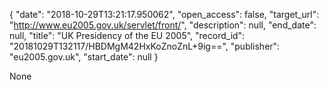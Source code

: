 {
  "date": "2018-10-29T13:21:17.950062", 
  "open_access": false, 
  "target_url": "http://www.eu2005.gov.uk/servlet/front/", 
  "description": null, 
  "end_date": null, 
  "title": "UK Presidency of the EU 2005", 
  "record_id": "20181029T132117/HBDMgM42HxKoZnoZnL+9ig==", 
  "publisher": "eu2005.gov.uk", 
  "start_date": null
}

None